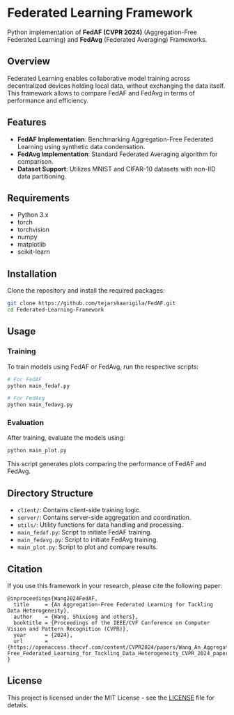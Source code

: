 # Federated Learning Framework

Python implementation of **FedAF (CVPR 2024)** (Aggregation-Free Federated Learning) and **FedAvg** (Federated Averaging) Frameworks.

## Overview

Federated Learning enables collaborative model training across decentralized devices holding local data, without exchanging the data itself. This framework allows to compare FedAF and FedAvg in terms of performance and efficiency.

## Features

- **FedAF Implementation**: Benchmarking Aggregation-Free Federated Learning using synthetic data condensation.
- **FedAvg Implementation**: Standard Federated Averaging algorithm for comparison.
- **Dataset Support**: Utilizes MNIST and CIFAR-10 datasets with non-IID data partitioning.

## Requirements

- Python 3.x
- torch
- torchvision
- numpy
- matplotlib
- scikit-learn

## Installation

Clone the repository and install the required packages:

```bash
git clone https://github.com/tejarshaarigila/FedAF.git
cd Federated-Learning-Framework
```

## Usage

### Training

To train models using FedAF or FedAvg, run the respective scripts:

```bash
# For FedAF
python main_fedaf.py

# For FedAvg
python main_fedavg.py
```

### Evaluation

After training, evaluate the models using:

```bash
python main_plot.py
```

This script generates plots comparing the performance of FedAF and FedAvg.

## Directory Structure

- `client/`: Contains client-side training logic.
- `server/`: Contains server-side aggregation and coordination.
- `utils/`: Utility functions for data handling and processing.
- `main_fedaf.py`: Script to initiate FedAF training.
- `main_fedavg.py`: Script to initiate FedAvg training.
- `main_plot.py`: Script to plot and compare results.

## Citation

If you use this framework in your research, please cite the following paper:

```
@inproceedings{Wang2024FedAF,
  title     = {An Aggregation-Free Federated Learning for Tackling Data Heterogeneity},
  author    = {Wang, Shixiong and others},
  booktitle = {Proceedings of the IEEE/CVF Conference on Computer Vision and Pattern Recognition (CVPR)},
  year      = {2024},
  url       = {https://openaccess.thecvf.com/content/CVPR2024/papers/Wang_An_Aggregation-Free_Federated_Learning_for_Tackling_Data_Heterogeneity_CVPR_2024_paper.pdf}
}

```

## License

This project is licensed under the MIT License - see the [LICENSE](LICENSE) file for details.
